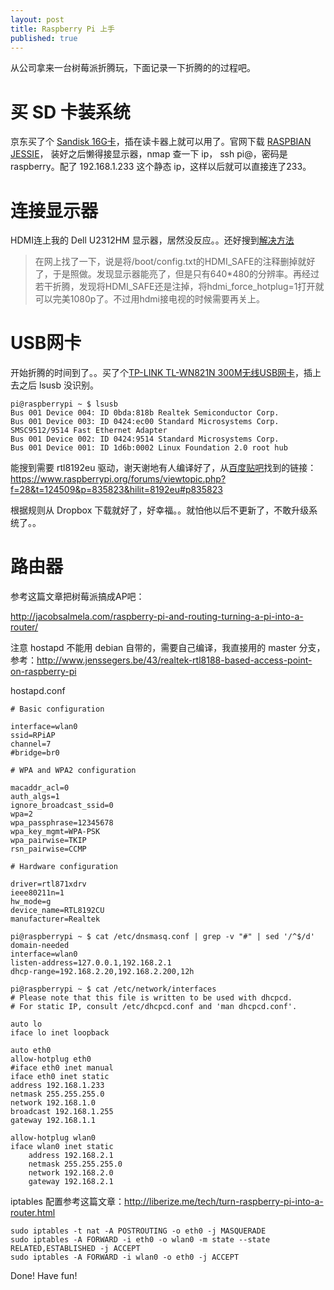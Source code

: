 ```yaml
---
layout: post
title: Raspberry Pi 上手
published: true
---
```


从公司拿来一台树莓派折腾玩，下面记录一下折腾的的过程吧。

# 买 SD 卡装系统

京东买了个 [Sandisk 16G卡](http://item.jd.com/1875996.html)，插在读卡器上就可以用了。官网下载 [RASPBIAN JESSIE](https://www.raspberrypi.org/downloads/raspbian/)，
装好之后懒得接显示器，nmap 查一下 ip， ssh pi@<ip>，密码是 raspberry。配了 192.168.1.233 这个静态 ip，这样以后就可以直接连了233。

# 连接显示器

HDMI连上我的 Dell U2312HM 显示器，居然没反应。。还好搜到[解决方法](http://www.chriszh.com/?p=562)

> 在网上找了一下，说是将/boot/config.txt的HDMI_SAFE的注释删掉就好了，于是照做。发现显示器能亮了，但是只有640*480的分辨率。再经过若干折腾，发现将HDMI_SAFE还是注掉，将hdmi_force_hotplug=1打开就可以完美1080p了。不过用hdmi接电视的时候需要再关上。

# USB网卡

开始折腾的时间到了。。买了个[TP-LINK TL-WN821N 300M无线USB网卡](http://item.jd.com/123836.html)，插上去之后 lsusb 没识别。

```
pi@raspberrypi ~ $ lsusb
Bus 001 Device 004: ID 0bda:818b Realtek Semiconductor Corp.
Bus 001 Device 003: ID 0424:ec00 Standard Microsystems Corp. SMSC9512/9514 Fast Ethernet Adapter
Bus 001 Device 002: ID 0424:9514 Standard Microsystems Corp.
Bus 001 Device 001: ID 1d6b:0002 Linux Foundation 2.0 root hub
```

能搜到需要 rtl8192eu 驱动，谢天谢地有人编译好了，从[百度贴吧](http://tieba.baidu.com/p/4161599392)找到的链接：
https://www.raspberrypi.org/forums/viewtopic.php?f=28&t=124509&p=835823&hilit=8192eu#p835823

根据规则从 Dropbox 下载就好了，好幸福。。就怕他以后不更新了，不敢升级系统了。。

# 路由器
参考这篇文章把树莓派搞成AP吧：

http://jacobsalmela.com/raspberry-pi-and-routing-turning-a-pi-into-a-router/

注意 hostapd 不能用 debian 自带的，需要自己编译，我直接用的 master 分支，参考：http://www.jenssegers.be/43/realtek-rtl8188-based-access-point-on-raspberry-pi

hostapd.conf
```
# Basic configuration

interface=wlan0
ssid=RPiAP
channel=7
#bridge=br0

# WPA and WPA2 configuration

macaddr_acl=0
auth_algs=1
ignore_broadcast_ssid=0
wpa=2
wpa_passphrase=12345678
wpa_key_mgmt=WPA-PSK
wpa_pairwise=TKIP
rsn_pairwise=CCMP

# Hardware configuration

driver=rtl871xdrv
ieee80211n=1
hw_mode=g
device_name=RTL8192CU
manufacturer=Realtek
```

```
pi@raspberrypi ~ $ cat /etc/dnsmasq.conf | grep -v "#" | sed '/^$/d'
domain-needed
interface=wlan0
listen-address=127.0.0.1,192.168.2.1
dhcp-range=192.168.2.20,192.168.2.200,12h
```

```
pi@raspberrypi ~ $ cat /etc/network/interfaces
# Please note that this file is written to be used with dhcpcd.
# For static IP, consult /etc/dhcpcd.conf and 'man dhcpcd.conf'.

auto lo
iface lo inet loopback

auto eth0
allow-hotplug eth0
#iface eth0 inet manual
iface eth0 inet static
address 192.168.1.233
netmask 255.255.255.0
network 192.168.1.0
broadcast 192.168.1.255
gateway 192.168.1.1

allow-hotplug wlan0
iface wlan0 inet static
	address 192.168.2.1
	netmask 255.255.255.0
	network 192.168.2.0
	gateway 192.168.2.1
```

iptables 配置参考这篇文章：http://liberize.me/tech/turn-raspberry-pi-into-a-router.html

```
sudo iptables -t nat -A POSTROUTING -o eth0 -j MASQUERADE
sudo iptables -A FORWARD -i eth0 -o wlan0 -m state --state RELATED,ESTABLISHED -j ACCEPT
sudo iptables -A FORWARD -i wlan0 -o eth0 -j ACCEPT
```

Done! Have fun!
